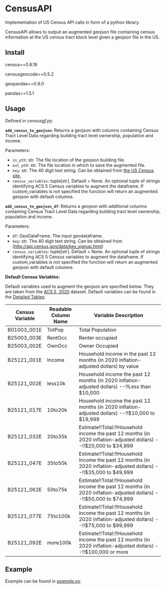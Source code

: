 # CensusAPI

Implementation of US Census API calls in form of a python library.

CensusAPI allows to output an augmented geojson file containing census information at the US census tract block level given a geojson file in the US.

## Install

census==0.8.19

censusgeocode==0.5.2

geopandas==0.9.0

pandas==1.5.1

## Usage

Defined in _censusgf.py_.

**`add_census_to_geojson`**: Returns a geojson with columns containing Census Tract Level Data regarding building tract level ownership, population and income.

Parameters:
- `in_pth`: str. The file location of the geojson building file.
- `out_pth`: str. The file location in which to save the augmented file.
- `key`: str. The 40 digit text string. Can be obtained from [the US Census site.](http://api.census.gov/data/key_signup.html)
- `census_variables`: tuple[str]. Default = None. 
    An optional tuple of strings identifying ACS 5 Census variables to augment the dataframe. If custom_variables is not specified the function will return an augmented geojson with default columns.

**`add_census_to_geojson_df`**:  Returns a geojson with additional columns containing Census Tract Level Data regarding building tract level ownership, population and income.

Parameters:
- `df`: GeoDataFrame. The input geodataframe.
- `key`: str. The 40 digit text string. Can be obtained from (http://api.census.gov/data/key_signup.html)
- `census_variables`: tuple[str]. Default = None. 
    An optional tuple of strings identifying ACS 5 Census variables to augment the dataframe. If custom_variables is not specified the function will return an augmented geojson with default columns.



**Default Census Variables:**

Default variables used to augment the geojson are specified below. 
They are taken from the [ACS 5, 2020](https://www.census.gov/data/developers/data-sets/acs-5year.html) dataset. Default variables can be found in the [Detailed Tables](https://api.census.gov/data/2020/acs/acs5/variables.json):

|Census Variable|Readable Column Name|                                               Variable Description                                                |
|--------------|------------------|------------------------------------------------------------------------------------------------------------------|
| B01003_001E  |      TotPop      |                                                 Total Population                                                 |
| B25003_003E  |     RentOcc      |                                                 Renter occupied                                                  |
| B25003_002E  |      OwnOcc      |                                                  Owner Occupied                                                  |
| B25121_001E  |      Income      |               Household income in the past 12 months (in 2020 inflation-adjusted dollars) by value               |
| B25121_002E  |     less10k      |          Household income the past 12 months (in 2020 inflation-adjusted dollars) --!!Less than $10,000          |
| B25121_017E  |     10to20k      |         Household income the past 12 months (in 2020 inflation-adjusted dollars) --!!$10,000 to $19,999          |
| B25121_032E  |     20to35k      |Estimate!!Total:!!Household income the past 12 months (in 2020 inflation-adjusted dollars) --!!$20,000 to $34,999 |
| B25121_047E  |     35to50k      |Estimate!!Total:!!Household income the past 12 months (in 2020 inflation-adjusted dollars) --!!$35,000 to $49,999 |
| B25121_062E  |     50to75k      |Estimate!!Total:!!Household income the past 12 months (in 2020 inflation-adjusted dollars) --!!$50,000 to $74,999 |
| B25121_077E  |     75to100k     |Estimate!!Total:!!Household income the past 12 months (in 2020 inflation-adjusted dollars) --!!$75,000 to $99,999 |
| B25121_092E  |     more100k     | Estimate!!Total:!!Household income the past 12 months (in 2020 inflation-adjusted dollars) --!!$100,000 or more  |

## Example

Example can be found in [_example.py_](https://github.com/zoedesimone/census-api/blob/main/example/example.py).
